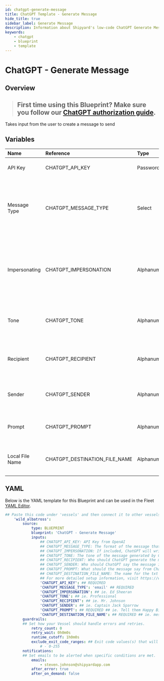 ```yaml
---
id: chatgpt-generate-message
title: ChatGPT Template - Generate Message
hide_title: true
sidebar_label: Generate Message
description: Information about Shipyard's low-code ChatGPT Generate Message blueprint. Takes input from the user to create a message to send 
keywords:
    - chatgpt
    - blueprint
    - template
---
```


# ChatGPT - Generate Message

## Overview
> ## **First time using this Blueprint? Make sure you follow our [ChatGPT authorization guide](https://www.shipyardapp.com/docs/blueprint-library/chatgpt/chatgpt-authorization/)**.

Takes input from the user to create a message to send

## Variables

| Name | Reference | Type | Required | Default | Options | Description |
|:-----|:----------|:-----|:---------|:--------|:--------|:------------|
| API Key | CHATGPT_API_KEY  | Password |:white_check_mark: | - | - | API Key from OpenAI |
| Message Type | CHATGPT_MESSAGE_TYPE  | Select |:white_check_mark: | Email | Email: `email`<br></br><br></br>Message: `message`<br></br><br></br> | The format of the message that will be generated by ChatGPT |
| Impersonating | CHATGPT_IMPERSONATION  | Alphanumeric |:heavy_minus_sign: | - | - | If included, ChatGPT will write the message in the same speaking style of the person listed. |
| Tone | CHATGPT_TONE  | Alphanumeric |:heavy_minus_sign: | - | - | The tone of the message generated by ChatGPT |
| Recipient | CHATGPT_RECIPIENT  | Alphanumeric |:heavy_minus_sign: | - | - | Who should ChatGPT generate the message for |
| Sender | CHATGPT_SENDER  | Alphanumeric |:heavy_minus_sign: | - | - | Who should ChatGPT say the message is from |
| Prompt | CHATGPT_PROMPT  | Alphanumeric |:white_check_mark: | - | - | What should the message say from ChatGPT |
| Local File Name | CHATGPT_DESTINATION_FILE_NAME  | Alphanumeric |:white_check_mark: | - | - | The name for the txt file once it is generated. |


## YAML
Below is the YAML template for this Blueprint and can be used in the Fleet [YAML Editor](../../reference/fleets/yaml-editor.md).
```yaml
## Paste this code under 'vessels' and then connect it to other vessels under 'connections'
    'wild_albatross':
        source:
            type: BLUEPRINT
            blueprint: 'ChatGPT - Generate Message'
            inputs: 
                ## CHATGPT_API_KEY: API Key from OpenAI
                ## CHATGPT_MESSAGE_TYPE: The format of the message that will be generated by ChatGPT
                ## CHATGPT_IMPERSONATION: If included, ChatGPT will write the message in the same speaking style of the person listed.
                ## CHATGPT_TONE: The tone of the message generated by ChatGPT
                ## CHATGPT_RECIPIENT: Who should ChatGPT generate the message for
                ## CHATGPT_SENDER: Who should ChatGPT say the message is from
                ## CHATGPT_PROMPT: What should the message say from ChatGPT
                ## CHATGPT_DESTINATION_FILE_NAME: The name for the txt file once it is generated.
                ## For more detailed setup information, visit https://www.shipyardapp.com/docs/blueprint-library/chatgpt#generate-message-blueprint
                'CHATGPT_API_KEY': ## REQUIRED
                'CHATGPT_MESSAGE_TYPE': 'email' ## REQUIRED
                'CHATGPT_IMPERSONATION': ## ie. Ed Sheeran
                'CHATGPT_TONE': ## ie. Professional
                'CHATGPT_RECIPIENT': ## ie. Mr. Johnson
                'CHATGPT_SENDER': ## ie. Captain Jack Sparrow 
                'CHATGPT_PROMPT': ## REQUIRED ## ie. Tell them Happy Birthday!
                'CHATGPT_DESTINATION_FILE_NAME': ## REQUIRED ## ie. message.txt
        guardrails:
        ## Set how your Vessel should handle errors and retries.
            retry_count: 0
            retry_wait: 0h0m0s
            runtime_cutoff: 1h0m0s
            exclude_exit_code_ranges: ## Exit code values(s) that will not be retried if encountered during a Voyage.
                # - 0-255
        notifications: 
        ## Set emails to be alerted when specific conditions are met.
            emails:
                - steven.johnson@shipyardapp.com
            after_error: true
            after_on_demand: false
```
